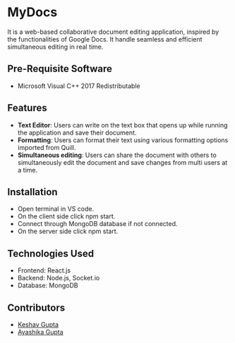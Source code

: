 # MyDocs

It is a web-based collaborative document editing application, inspired by the functionalities of Google Docs. It handle seamless and efficient simultaneous editing in real time.



## Pre-Requisite Software

* Microsoft Visual C++ 2017 Redistributable
## Features

- **Text Editor**: Users can write on the text box that opens up while running the application and save their document.
- **Formatting**: Users can format their text using various formatting options imported from Quill.
- **Simultaneous editing**: Users can share the document with others to simultaneously edit the document and save changes from multi users at a time.


## Installation

- Open terminal in VS code.
- On the client side click npm start.
- Connect through MongoDB database if not connected.
- On the server side click npm start.

## Technologies Used

- Frontend: React.js
- Backend: Node.js, Socket.io
- Database: MongoDB
## Contributors

- [Keshav Gupta](https://github.com/keshav-guptaa) 
- [Ayashika Gupta](https://github.com/Ayashika)
